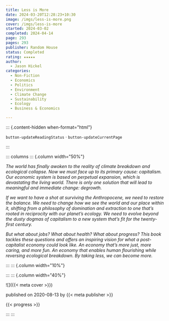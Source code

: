 ```yaml
---
title: Less is More
date: 2024-03-20T12:28:23+10:30
image: /imgs/less-is-more.png
cover: /imgs/less-is-more
started: 2024-03-02
completed: 2024-04-14
page: 293
pages: 293
publisher: Random House
status: Completed
rating: ★★★★★
author:
  - Jason Hickel
categories:
  - Non-Fiction
  - Economics
  - Politics
  - Environment
  - Climate Change
  - Sustainability
  - Ecology
  - Business & Economics

---
```


::: {.content-hidden when-format="html"}

`button-updateReadingStatus`  · `button-updateCurrentPage`

:::

::: columns
::: {.column width="50%"}

*The world has finally awoken to the reality of climate breakdown and ecological collapse. Now we must face up to its primary cause: capitalism. Our economic system is based on perpetual expansion, which is devastating the living world. There is only one solution that will lead to meaningful and immediate change: degrowth.*
  
*If we want to have a shot at surviving the Anthropocene, we need to restore the balance. We need to change how we see the world and our place within it, shifting from a philosophy of domination and extraction to one that’s rooted in reciprocity with our planet’s ecology. We need to evolve beyond the dusty dogmas of capitalism to a new system that’s fit for the twenty-first century.*  
  
*But what about jobs? What about health? What about progress? This book tackles these questions and offers an inspiring vision for what a post-capitalist economy could look like. An economy that’s more just, more caring, and more fun. An economy that enables human flourishing while reversing ecological breakdown. By taking less, we can become more.*

:::
::: {.column width="10%"}
<!-- empty column to create gap -->
:::
::: {.column width="40%"}

![]({{< meta cover >}})

published on 2020-08-13 by {{< meta publisher >}}

{{< progress >}}

:::
:::